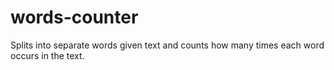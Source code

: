 # words-counter
Splits into separate words given text and counts how many times each word occurs in the text.
